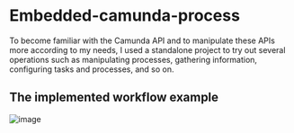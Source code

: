 # Embedded-camunda-process
To become familiar with the Camunda API and to manipulate these APIs more according to my needs, I used a standalone project to try out several operations such as manipulating processes, gathering information, configuring tasks and processes, and so on.
## The implemented workflow example

![image](https://user-images.githubusercontent.com/84160502/215140030-b3b14a3e-3bac-4ec9-9427-0a9b2f171748.png)

